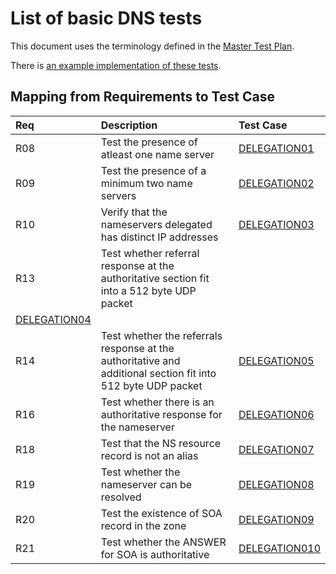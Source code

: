 # List of basic DNS tests

This document uses the terminology defined in the [Master Test Plan](../Master%20Test%20Plan.md).

There is [an example implementation of these tests](https://github.com/dotse/new-dnscheck/blob/master/Giraffa/lib/Giraffa/Test/Basic.pm).

## Mapping from Requirements to Test Case

|Req| Description                                                          | Test Case |
|:--|:---------------------------------------------------------------------|:----------|
|R08|Test the presence of atleast one name server |[DELEGATION01](./delegation01.md)|
|R09|Test the presence of a minimum two name servers |[DELEGATION02](./delegation02.md)|
|R10|Verify that the nameservers delegated has distinct IP addresses |[DELEGATION03](./delegation03.md)|
|R13|Test whether referral response at the authoritative section fit into a 512 byte UDP packet
 |[DELEGATION04](./delegation04.md)|
|R14|Test whether the referrals response at the authoritative and additional section fit into 512 byte UDP packet |[DELEGATION05](./delegation05.md)|
|R16|Test whether there is an authoritative response for the nameserver |[DELEGATION06](./delegation06.md)|
|R18|Test that the NS resource record is not an alias|[DELEGATION07](./delegation07.md)|
|R19|Test whether the nameserver can be resolved |[DELEGATION08](./delegation08.md)|
|R20|Test the existence of SOA record in the zone |[DELEGATION09](./delegation09.md)|
|R21|Test whether the ANSWER for SOA is authoritative |[DELEGATION010](./delegation10.md)|
